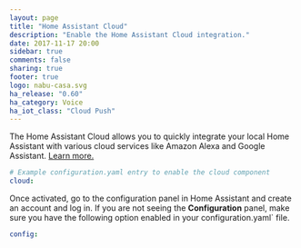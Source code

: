 ```yaml
---
layout: page
title: "Home Assistant Cloud"
description: "Enable the Home Assistant Cloud integration."
date: 2017-11-17 20:00
sidebar: true
comments: false
sharing: true
footer: true
logo: nabu-casa.svg
ha_release: "0.60"
ha_category: Voice
ha_iot_class: "Cloud Push"
---
```


The Home Assistant Cloud allows you to quickly integrate your local Home Assistant with various cloud services like Amazon Alexa and Google Assistant. [Learn more.](/cloud)

```yaml
# Example configuration.yaml entry to enable the cloud component
cloud:
```

Once activated, go to the configuration panel in Home Assistant and create an account and log in. If you are not seeing the **Configuration** panel, make sure you have the following option enabled in your configuration.yaml` file.

```yaml
config:
```
